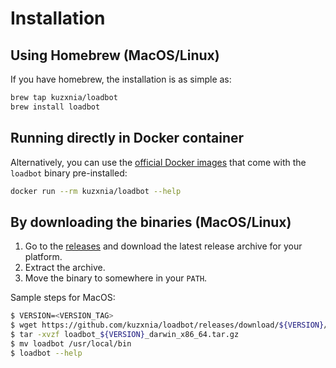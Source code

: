 # Installation

## Using Homebrew (MacOS/Linux)
If you have homebrew, the installation is as simple as:
```bash
brew tap kuzxnia/loadbot
brew install loadbot
```


## Running directly in Docker container

Alternatively, you can use the
[official Docker images](https://hub.docker.com/repository/docker/kuzxnia/loadbot)
that come with the `loadbot` binary pre-installed:
```bash
docker run --rm kuzxnia/loadbot --help
```


## By downloading the binaries (MacOS/Linux)

1. Go to the [releases](https://github.com/kuzxnia/loadbot/releases) and download
   the latest release archive for your platform.
2. Extract the archive.
3. Move the binary to somewhere in your `PATH`.

Sample steps for MacOS:
```bash
$ VERSION=<VERSION_TAG>
$ wget https://github.com/kuzxnia/loadbot/releases/download/${VERSION}/loadbot_${VERSION}_darwin_x86_64.tar.gz
$ tar -xvzf loadbot_${VERSION}_darwin_x86_64.tar.gz
$ mv loadbot /usr/local/bin
$ loadbot --help
```
